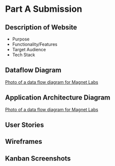# Part A Submission

## Description of Website
- Purpose
- Functionality/Features
- Target Audience
- Tech Stack

## Dataflow Diagram
[Photo of a data flow diagram for Magnet Labs](./docs/DataFlow%20Diagram.png)
## Application Architecture Diagram
[Photo of a data flow diagram for Magnet Labs](./docs/Application%20Architecture.png)
## User Stories

## Wireframes

## Kanban Screenshots